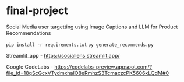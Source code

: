 # final-project
Social Media user targetting using Image Captions and LLM for Product Recommendations

`pip install -r requirements.txt`
`py generate_recommends.py`

Streamlit_app - https://sociallens.streamlit.app/


Google CodeLabs - https://codelabs-preview.appspot.com/?file_id=18qScGcxVTydmxhaIO8eRmhzS3TcmaczcPK5606xLQdM#0
